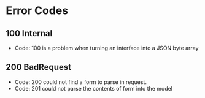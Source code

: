 # Error Codes

## 100 Internal

* Code: 100 is a problem when turning an interface into a JSON byte array

## 200 BadRequest

* Code: 200 could not find a form to parse in request.
* Code: 201 could not parse the contents of form into the model
